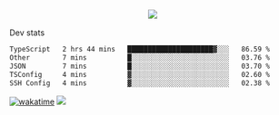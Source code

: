 <h3 align="center">
  <a href="https://github.com/spoopy2023">
      <img src="https://github-profile-trophy.vercel.app/?username=Spoopy2023&no-bg=true&no-frame=true">
  </a>
</h3>

Dev stats
<!--START_SECTION:waka-->

```txt
TypeScript   2 hrs 44 mins   █████████████████████▓░░░   86.59 %
Other        7 mins          █░░░░░░░░░░░░░░░░░░░░░░░░   03.76 %
JSON         7 mins          █░░░░░░░░░░░░░░░░░░░░░░░░   03.70 %
TSConfig     4 mins          ▓░░░░░░░░░░░░░░░░░░░░░░░░   02.60 %
SSH Config   4 mins          ▓░░░░░░░░░░░░░░░░░░░░░░░░   02.38 %
```

<!--END_SECTION:waka-->
[![wakatime](https://wakatime.com/badge/user/018ece4c-ff65-47b1-86a2-26e4e720c978.svg)](https://wakatime.com/@mac_g)
<img src="https://camo.githubusercontent.com/935c1e1091fb0ce9d975d06263ed4bc014721cd7e52b557f59b07c85da01afe3/68747470733a2f2f6b6f6d617265762e636f6d2f67687076632f3f757365726e616d653d5843726166744d616e3532266c6162656c3d566965777326636f6c6f723d626c7565267374796c653d706c6173746963">
